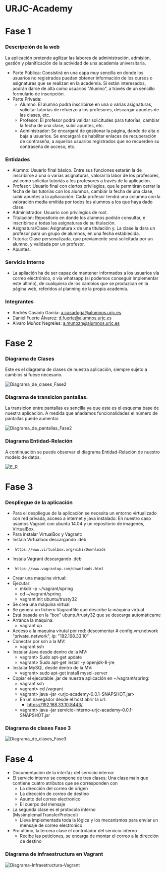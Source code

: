 # URJC-Academy

# Fase 1
### Descripción de la web
La aplicación pretende agilizar las labores de administración, admisión, gestión y planificación de la actividad de una academia universitaria.
-  Parte Pública: Consistirá en una capa muy sencilla en donde los usuarios no registrados puedan obtener información de los cursos o asignaturas que se realizan en la academia. Si están interesados, podrán darse de alta como usuarios "Alumno", a través de un sencillo formulario de inscripción.
-  Parte Privada: 
    -   Alumno: El alumno podrá inscribirse en una o varias asignaturas, solicitar tutorias de refuerzo a los profesores, descargar apuntes de las clases, etc.
    -   Profesor: El profesor podrá validar solicitudes para tutorías, cambiar la fecha de una clase, subir apuntes, etc.
    -   Administrador: Se encargará de gestionar la página, dando de alta o baja a usuarios. Se encargará de habilitar enlaces de recuperación de contraseña, a aquellos usuarios registrados que no recuerden su contraseña de acceso, etc.
    
### Entidades
-   Alumno: Usuario final básico. Entre sus funciones estarán la de inscribirse a una o varias asignaturas, valorar la labor de los profesores, así como solicitar tutoriás a los profesores a través de la aplicación.
-   Profesor: Usuario final con ciertos privilegios, que le permitirán cerrar la fecha de las tutorías con los alumnos, cambiar la fecha de una clase, subir apuntes a la apliacación. Cada profesor tendrá una columna con la valoración media emitida por todos los alumnos a los que haya dado clase.
-   Administrador: Usuario con privilegios de root.
-   Titulación: Repositorio en donde los alumnos podrán consultar, e inscribirse a todas las asignaturas de su titulación.
-   Asignatura/Clase: Asignatura x de una titulación y. La clase la dara un profesor para un grupo de alumnos, en una fecha establecida.
-   Tutoria:  Clase personalizada, que previamente será solicitada por un alumno, y validada por un profesor.
-   Apuntes. 

### Servicio Interno
-   La apliación ha de ser capaz de mantener informados a los usuarios vía correo electrónico, o vía whatsapp (si podemos conseguir implementar este último), de cualquiera de los cambios que se produzcan en la página web, referidos al planning de la propia academía.

### Integrantes
-   Andrés Casado García: a.casadoga@alumnos.urjc.es
-   Daniel Fuerte Álvarez: d.fuerte@alumnos.urjc.es
-   Alvaro Muñoz Negreles: a.munozn@alumnos.urjc.es

# Fase 2
### Diagrama de Clases
Este es el diagrama de clases de nuestra aplicación, siempre sujeto a cambios si fuese necesario.

![](imagenes/Diagrama_de_clases_Fase2.png "Diagrama_de_clases_Fase2")

### Diagrama de transicion pantallas.
La transicion entre pantallas es sencilla ya que este es el esquema base de nuestra aplicación. A medida que añadamos funcionalidades el número de pantallas puede aumentar.

![](imagenes/Diagrama_de_pantallas_Fase2.png "Diagrama_de_pantallas_Fase2")

### Diagrama Entidad-Relación
A continuación se puede observar el diagrama Entidad-Relación de nuestro modelo de datos.

![](imagenes/E_R.jpg "E_R")

# Fase 3
### Despliegue de la aplicación
-   Para el despliegue de la aplicación se necesita un entorno virtualizado con red privada, acceso a internet y java instalado. En nuestro caso usamos Vagrant con ubuntu 14.04 y un repositorio de imagenes, VirtualBox.
-   Para instalar VirtualBox y Vagrant:
-   Instala Virtualbox descargando .deb
 -      https://www.virtualbox.org/wiki/Downloads
-   Instala Vagrant descargando .deb
 -      https://www.vagrantup.com/downloads.html
-   Crear una maquina virtual:
-   Ejecutar:
    -   mkdir -p ~/vagrant/spring
    -   cd ~/vagrant/spring
    -   vagrant init ubuntu/trusty32
-   Se crea una máquina virtual
-   Se genera un fichero Vagrantfile que describe la máquina virtual
-   Está basada en la “box” ubuntu/trusty32 que se descarga automáticame
-   Arranca la máquina:
    -   vagrant up
-   Acceso a la maquina virutal por red: descomentar # config.vm.network "private_network", ip: "192.168.33.10”
-   Conectar por ssh a la MV:
    -   vagrant ssh
-   Instalar Java desde dentro de la MV: 
    -   vagrant> Sudo apt-get update
    -   vagrant> Sudo apt-get install -y openjdk-8-jre
-   Instalar MySQL desde dentro de la MV:
    -   vagrant> sudo apt-get install mysql-server
-   Copiar el ejecutable .jar de nuestra aplicación en ~/vagrant/spring:
    -   vagrant ssh
    -   vagrant> cd /vagrant
    -   vagrant> java -jar <urjc-academy-0.0.1-SNAPSHOT.jar>
    -   En un navegador desde el host abrir la url:
          -  https://192.168.33.10:8443/
    -   vagrant> java -jar servicio-interno-urjc-academy-0.0.1-SNAPSHOT.jar
### Diagrama de clases Fase 3

![](imagenes/Diagrama_de_clases_Fase3.png "Diagrama_de_clases_Fase3")

# Fase 4
-   Documentación de la interfaz del servicio interno:
-   El servicio interno se compone de tres clases; Una clase main que contiene cuatro atributos que se corresponden con
    -   La dirección del correo de origen
    -   La dirección de correo de destino
    -   Asunto del correo electronico
    -   El cuerpo del mensaje
-   La segunda clase es el protocolo interno (MysimplemailTransferProtocol)
    -   Lleva implementada toda la lógica y los mecanismos para enviar un mensaje de correo electronico
-   Pro último, la tercera clase el controlador del servicio interno
    -   Recibe las peticiones, se encarga de montar el correo a la dirección de destino
### Diagrama de infraestructura en Vagrant

![](imagenes/Diagrama-Infraestructura-Vagrant.jpg "Diagrama-Infraestructura-Vagrant")



    
